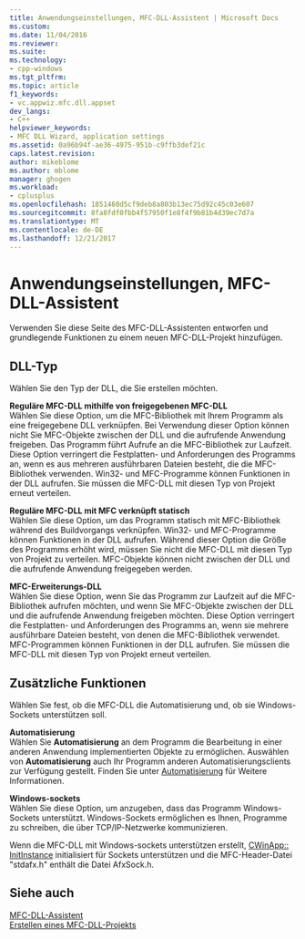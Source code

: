 ```yaml
---
title: Anwendungseinstellungen, MFC-DLL-Assistent | Microsoft Docs
ms.custom: 
ms.date: 11/04/2016
ms.reviewer: 
ms.suite: 
ms.technology:
- cpp-windows
ms.tgt_pltfrm: 
ms.topic: article
f1_keywords:
- vc.appwiz.mfc.dll.appset
dev_langs:
- C++
helpviewer_keywords:
- MFC DLL Wizard, application settings
ms.assetid: 0a96b94f-ae36-4975-951b-c9ffb3def21c
caps.latest.revision: 
author: mikeblome
ms.author: mblome
manager: ghogen
ms.workload:
- cplusplus
ms.openlocfilehash: 1851460d5cf9deb8a803b13ec75d92c45c03e607
ms.sourcegitcommit: 8fa8fdf0fbb4f57950f1e8f4f9b81b4d39ec7d7a
ms.translationtype: MT
ms.contentlocale: de-DE
ms.lasthandoff: 12/21/2017
---
```

# <a name="application-settings-mfc-dll-wizard"></a>Anwendungseinstellungen, MFC-DLL-Assistent
Verwenden Sie diese Seite des MFC-DLL-Assistenten entworfen und grundlegende Funktionen zu einem neuen MFC-DLL-Projekt hinzufügen.  
  
## <a name="dll-type"></a>DLL-Typ  
 Wählen Sie den Typ der DLL, die Sie erstellen möchten.  
  
 **Reguläre MFC-DLL mithilfe von freigegebenen MFC-DLL**  
 Wählen Sie diese Option, um die MFC-Bibliothek mit Ihrem Programm als eine freigegebene DLL verknüpfen. Bei Verwendung dieser Option können nicht Sie MFC-Objekte zwischen der DLL und die aufrufende Anwendung freigeben. Das Programm führt Aufrufe an die MFC-Bibliothek zur Laufzeit. Diese Option verringert die Festplatten- und Anforderungen des Programms an, wenn es aus mehreren ausführbaren Dateien besteht, die die MFC-Bibliothek verwenden. Win32- und MFC-Programme können Funktionen in der DLL aufrufen. Sie müssen die MFC-DLL mit diesen Typ von Projekt erneut verteilen.  
  
 **Reguläre MFC-DLL mit MFC verknüpft statisch**  
 Wählen Sie diese Option, um das Programm statisch mit MFC-Bibliothek während des Buildvorgangs verknüpfen. Win32- und MFC-Programme können Funktionen in der DLL aufrufen. Während dieser Option die Größe des Programms erhöht wird, müssen Sie nicht die MFC-DLL mit diesen Typ von Projekt zu verteilen. MFC-Objekte können nicht zwischen der DLL und die aufrufende Anwendung freigegeben werden.  
  
 **MFC-Erweiterungs-DLL**  
 Wählen Sie diese Option, wenn Sie das Programm zur Laufzeit auf die MFC-Bibliothek aufrufen möchten, und wenn Sie MFC-Objekte zwischen der DLL und die aufrufende Anwendung freigeben möchten. Diese Option verringert die Festplatten- und Anforderungen des Programms an, wenn sie mehrere ausführbare Dateien besteht, von denen die MFC-Bibliothek verwendet. MFC-Programmen können Funktionen in der DLL aufrufen. Sie müssen die MFC-DLL mit diesen Typ von Projekt erneut verteilen.  
  
## <a name="additional-features"></a>Zusätzliche Funktionen  
 Wählen Sie fest, ob die MFC-DLL die Automatisierung und, ob sie Windows-Sockets unterstützen soll.  
  
 **Automatisierung**  
 Wählen Sie **Automatisierung** an dem Programm die Bearbeitung in einer anderen Anwendung implementierten Objekte zu ermöglichen. Auswählen von **Automatisierung** auch Ihr Programm anderen Automatisierungsclients zur Verfügung gestellt. Finden Sie unter [Automatisierung](../../mfc/automation.md) für Weitere Informationen.  
  
 **Windows-sockets**  
 Wählen Sie diese Option, um anzugeben, dass das Programm Windows-Sockets unterstützt. Windows-Sockets ermöglichen es Ihnen, Programme zu schreiben, die über TCP/IP-Netzwerke kommunizieren.  
  
 Wenn die MFC-DLL mit Windows-sockets unterstützen erstellt, [CWinApp:: InitInstance](../../mfc/reference/cwinapp-class.md#initinstance) initialisiert für Sockets unterstützen und die MFC-Header-Datei "stdafx.h" enthält die Datei AfxSock.h.  
  
## <a name="see-also"></a>Siehe auch  
 [MFC-DLL-Assistent](../../mfc/reference/mfc-dll-wizard.md)   
 [Erstellen eines MFC-DLL-Projekts](../../mfc/reference/creating-an-mfc-dll-project.md)

